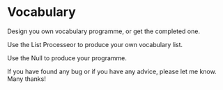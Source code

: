 # Vocabulary
Design you own vocabulary programme, or get the completed one.

Use the List Processeor to produce your own vocabulary list.

Use the Null to produce your programme.

If you have found any bug or if you have any advice, please let me know. Many thanks!
